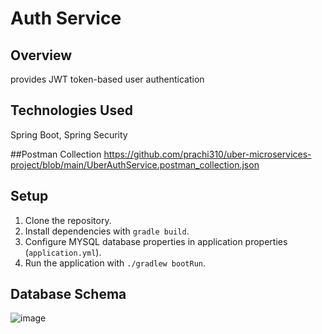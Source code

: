 # Auth Service

## Overview
provides JWT token-based user authentication

## Technologies Used
Spring Boot, Spring Security

##Postman Collection
https://github.com/prachi310/uber-microservices-project/blob/main/UberAuthService.postman_collection.json

## Setup
1. Clone the repository.
2. Install dependencies with `gradle build`.
4. Configure MYSQL database properties in application properties (`application.yml`).
5. Run the application with `./gradlew bootRun`.

## Database Schema
![image](https://github.com/prachi310/UberProject-AuthService/assets/77889166/1723aee4-d5ad-4d86-b553-a88a82e65de2)



